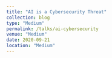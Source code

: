 ```yaml
---
title: "AI is a Cybersecurity Threat"
collection: blog
type: "Medium"
permalink: /talks/ai-cybersecurity
venue: "Medium"
date: 2020-09-21
location: "Medium"
---
```

